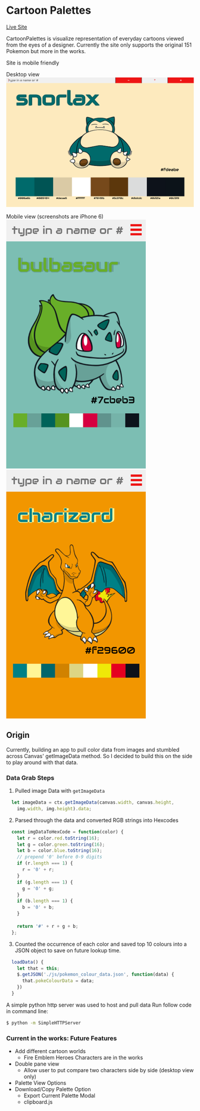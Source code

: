 # Cartoon Palettes

[Live Site](https://iamsammak.github.io/cartoonpalettes/)

CartoonPalettes is visualize representation of everyday cartoons viewed from the eyes of a designer. Currently the site only supports the original 151 Pokemon but more in the works.

Site is mobile friendly

Desktop view
![desktop-view](./docs/images/desktop.png)

Mobile view (screenshots are iPhone 6)
<img src="./docs/images/iphone6_v1.png" width="375px" height="667px"/>
<img src="./docs/images/iphone6_v2.png" width="375px" height="667px"/>

## Origin

Currently, building an app to pull color data from images and stumbled across Canvas' getImageData method. So I decided to build this on the side to play around with that data.

### Data Grab Steps

1. Pulled image Data with ```getImageData```
```js
  let imageData = ctx.getImageData(canvas.width, canvas.height,
    img.width, img.height).data;
```
2. Parsed through the data and converted RGB strings into Hexcodes
```js
  const imgDataToHexCode = function(color) {
    let r = color.red.toString(16);
    let g = color.green.toString(16);
    let b = color.blue.toString(16);
    // prepend '0' before 0-9 digits
    if (r.length === 1) {
      r = '0' + r;
    }
    if (g.length === 1) {
      g = '0' + g;
    }
    if (b.length === 1) {
      b = '0' + b;
    }

    return '#' + r + g + b;
  };
```

3. Counted the occurrence of each color and saved top 10 colours into a JSON object to save on future lookup time.
```js
  loadData() {
    let that = this;
    $.getJSON('./js/pokemon_colour_data.json', function(data) {
      that.pokeColourData = data;
    })
  }
```

A simple python http server was used to host and pull data
Run follow code in command line:
```bash
$ python -m SimpleHTTPServer
```





### Current in the works: Future Features
  - Add different cartoon worlds
      + Fire Emblem Heroes Characters are in the works
  - Double pane view
    + Allow user to put compare two characters side by side (desktop view only)
  - Palette View Options
  - Download/Copy Palette Option
    + Export Current Palette Modal
    + clipboard.js
